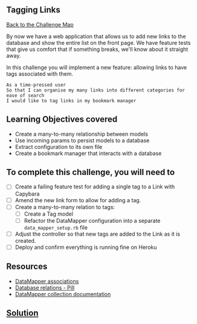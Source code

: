 ## Tagging Links

[Back to the Challenge Map](00_challenge_map.md)

By now we have a web application that allows us to add new links to the database and show the entire list on the front page. We have feature tests that give us comfort that if something breaks, we'll know about it straight away.

In this challenge you will implement a new feature: allowing links to have tags associated with them.

```
As a time-pressed user
So that I can organise my many links into different categories for ease of search
I would like to tag links in my bookmark manager
```

## Learning Objectives covered

* Create a many-to-many relationship between models
* Use incoming params to persist models to a database
* Extract configuration to its own file
* Create a bookmark manager that interacts with a database

## To complete this challenge, you will need to

- [ ] Create a failing feature test for adding a single tag to a Link with Capybara
- [ ] Amend the new link form to allow for adding a tag.
- [ ] Create a many-to-many relation to tags:
  - [ ] Create a Tag model
  - [ ] Refactor the DataMapper configuration into a separate `data_mapper_setup.rb` file
- [ ] Adjust the controller so that new tags are added to the Link as it is created.
- [ ] Deploy and confirm everything is running fine on Heroku

## Resources

* [DataMapper associations](http://datamapper.org/docs/associations.html)
* [Database relations - Pill](https://github.com/makersacademy/course/blob/master/pills/relational_SQL_DBs.md)
* [DataMapper collection documentation](http://www.rubydoc.info/github/datamapper/dm-core/master/DataMapper/Collection)

## [Solution](solutions/15.md)
